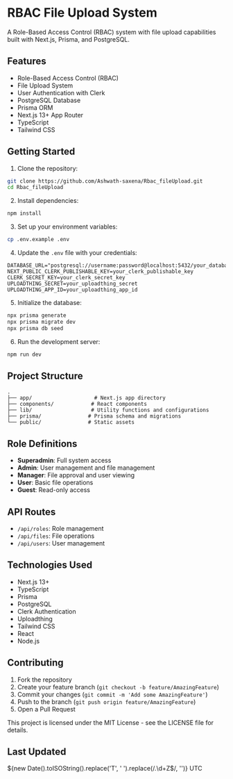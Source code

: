 # RBAC File Upload System

A Role-Based Access Control (RBAC) system with file upload capabilities built with Next.js, Prisma, and PostgreSQL.

## Features

- Role-Based Access Control (RBAC)
- File Upload System
- User Authentication with Clerk
- PostgreSQL Database
- Prisma ORM
- Next.js 13+ App Router
- TypeScript
- Tailwind CSS

## Getting Started

1. Clone the repository:
```bash
git clone https://github.com/Ashwath-saxena/Rbac_fileUpload.git
cd Rbac_fileUpload
```

2. Install dependencies:
```bash
npm install
```

3. Set up your environment variables:
```bash
cp .env.example .env
```

4. Update the `.env` file with your credentials:
```env
DATABASE_URL="postgresql://username:password@localhost:5432/your_database_name"
NEXT_PUBLIC_CLERK_PUBLISHABLE_KEY=your_clerk_publishable_key
CLERK_SECRET_KEY=your_clerk_secret_key
UPLOADTHING_SECRET=your_uploadthing_secret
UPLOADTHING_APP_ID=your_uploadthing_app_id
```

5. Initialize the database:
```bash
npx prisma generate
npx prisma migrate dev
npx prisma db seed
```

6. Run the development server:
```bash
npm run dev
```

## Project Structure

```
.
├── app/                    # Next.js app directory
├── components/            # React components
├── lib/                   # Utility functions and configurations
├── prisma/               # Prisma schema and migrations
└── public/               # Static assets
```

## Role Definitions

- **Superadmin**: Full system access
- **Admin**: User management and file management
- **Manager**: File approval and user viewing
- **User**: Basic file operations
- **Guest**: Read-only access

## API Routes

- `/api/roles`: Role management
- `/api/files`: File operations
- `/api/users`: User management

## Technologies Used

- Next.js 13+
- TypeScript
- Prisma
- PostgreSQL
- Clerk Authentication
- Uploadthing
- Tailwind CSS
- React
- Node.js

## Contributing

1. Fork the repository
2. Create your feature branch (`git checkout -b feature/AmazingFeature`)
3. Commit your changes (`git commit -m 'Add some AmazingFeature'`)
4. Push to the branch (`git push origin feature/AmazingFeature`)
5. Open a Pull Request

This project is licensed under the MIT License - see the LICENSE file for details.

## Last Updated

${new Date().toISOString().replace('T', ' ').replace(/\.\d+Z$/, '')} UTC
